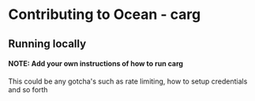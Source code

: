 # Contributing to Ocean - carg

## Running locally

#### NOTE: Add your own instructions of how to run carg

This could be any gotcha's such as rate limiting, how to setup credentials and so forth
